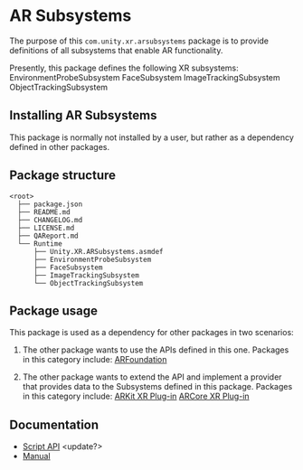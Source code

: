 # AR Subsystems

The purpose of this `com.unity.xr.arsubsystems` package is to provide definitions of all subsystems that enable AR functionality.

Presently, this package defines the following XR subsystems:
    EnvironmentProbeSubsystem
    FaceSubsystem
    ImageTrackingSubsystem
    ObjectTrackingSubsystem

## Installing AR Subsystems

This package is normally not installed by a user, but rather as a dependency defined in other packages.

## Package structure

```none
<root>
  ├── package.json
  ├── README.md
  ├── CHANGELOG.md
  ├── LICENSE.md
  ├── QAReport.md
  └── Runtime
      ├── Unity.XR.ARSubsystems.asmdef
      ├── EnvironmentProbeSubsystem
      ├── FaceSubsystem
      ├── ImageTrackingSubsystem
      └── ObjectTrackingSubsystem
```

## Package usage

This package is used as a dependency for other packages in two scenarios:

1. The other package wants to use the APIs defined in this one.  Packages in this category include:
[ARFoundation](https://docs.unity3d.com/Packages/com.unity.xr.arfoundation@1.0/)

1. The other package wants to extend the API and implement a provider that provides data to the Subsystems defined in this package. Packages in this category include:
[ARKit XR Plug-in](https://docs.unity3d.com/Packages/com.unity.xr.arkit@4.1/)
[ARCore XR Plug-in](https://docs.unity3d.com/Packages/com.unity.xr.arcore@4.1/)

## Documentation

* [Script API](Runtime/) <update?>
* [Manual](Documentation~/com.unity.xr.arsubsystems.md)
